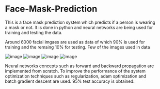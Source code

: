 # Face-Mask-Prediction
This is a face mask prediction system which predicts if a person is wearing a mask or not.
It is done in python and neural networks are being used for training and testing the data.

Around 6000 facial imgaes are used as data of which 90% is used for training and the remaing 10% for testing.
Few of the images used in data 

![image](https://user-images.githubusercontent.com/71962323/172162857-f78c1cee-5d6e-4111-89b5-662120aa15fe.png)
![image](https://user-images.githubusercontent.com/71962323/172163071-63dc5e85-d248-4d21-b9b3-0ce21b2053d2.png)
![image](https://user-images.githubusercontent.com/71962323/172163285-887a1ae7-8650-41c0-9768-a8945105bb51.png)
![image](https://user-images.githubusercontent.com/71962323/172163399-39f89de7-6388-40e1-91d1-4a1e171cf19c.png)

Neural networks concepts such as forward and backward propagation are implemented from scratch.
To improve the performance of the system optimization techniques such as regularization, adam optimization and batch gradient descent are used.
95% test accuracy is obtained.


